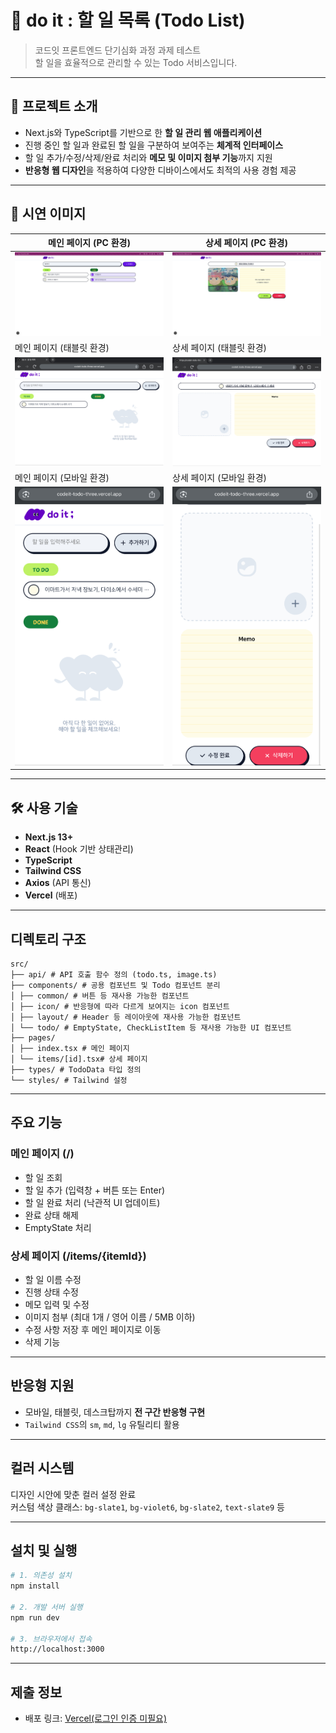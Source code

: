 # 📝 do it : 할 일 목록 (Todo List)

> 코드잇 프론트엔드 단기심화 과정 과제 테스트  
> 할 일을 효율적으로 관리할 수 있는 Todo 서비스입니다.

---

## 🚀 프로젝트 소개

- Next.js와 TypeScript를 기반으로 한 **할 일 관리 웹 애플리케이션**
- 진행 중인 할 일과 완료된 할 일을 구분하여 보여주는 **체계적 인터페이스**
- 할 일 추가/수정/삭제/완료 처리와 **메모 및 이미지 첨부 기능**까지 지원
- **반응형 웹 디자인**을 적용하여 다양한 디바이스에서도 최적의 사용 경험 제공

---

## 📸 시연 이미지

| 메인 페이지 (PC 환경)                           | 상세 페이지 (PC 환경)                               |
| ----------------------------------------------- | --------------------------------------------------- |
| ![main](./public/images/README/main_pc.png)     | ![detail](./public/images/README/detail_pc.png)     |
| 메인 페이지 (태블릿 환경)                       | 상세 페이지 (태블릿 환경)                           |
| ![main](./public/images/README/main_tablet.jpg) | ![detail](./public/images/README/detail_tablet.jpg) |
| 메인 페이지 (모바일 환경)                       | 상세 페이지 (모바일 환경)                           |
| ![main](./public/images/README/main_mobile.jpg) | ![detail](./public/images/README/detail_mobile.jpg) |

---

## 🛠 사용 기술

- **Next.js 13+**
- **React** (Hook 기반 상태관리)
- **TypeScript**
- **Tailwind CSS**
- **Axios** (API 통신)
- **Vercel** (배포)

---

## 디렉토리 구조

```
src/
├── api/ # API 호출 함수 정의 (todo.ts, image.ts)
├── components/ # 공용 컴포넌트 및 Todo 컴포넌트 분리
│ ├── common/ # 버튼 등 재사용 가능한 컴포넌트
│ ├── icon/ # 반응형에 따라 다르게 보여지는 icon 컴포넌트
│ ├── layout/ # Header 등 레이아웃에 재사용 가능한 컴포넌트
│ └── todo/ # EmptyState, CheckListItem 등 재사용 가능한 UI 컴포넌트
├── pages/
│ ├── index.tsx # 메인 페이지
│ └── items/[id].tsx# 상세 페이지
├── types/ # TodoData 타입 정의
└── styles/ # Tailwind 설정
```

---

## 주요 기능

### 메인 페이지 (/)

- 할 일 조회
- 할 일 추가 (입력창 + 버튼 또는 Enter)
- 할 일 완료 처리 (낙관적 UI 업데이트)
- 완료 상태 해제
- EmptyState 처리

### 상세 페이지 (/items/{itemId})

- 할 일 이름 수정
- 진행 상태 수정
- 메모 입력 및 수정
- 이미지 첨부 (최대 1개 / 영어 이름 / 5MB 이하)
- 수정 사항 저장 후 메인 페이지로 이동
- 삭제 기능

---

## 반응형 지원

- 모바일, 태블릿, 데스크탑까지 **전 구간 반응형 구현**
- `Tailwind CSS`의 `sm`, `md`, `lg` 유틸리티 활용

---

## 컬러 시스템

디자인 시안에 맞춘 컬러 설정 완료  
커스텀 색상 클래스: `bg-slate1`, `bg-violet6`, `bg-slate2`, `text-slate9` 등

---

## 설치 및 실행

```bash
# 1. 의존성 설치
npm install

# 2. 개발 서버 실행
npm run dev

# 3. 브라우저에서 접속
http://localhost:3000
```

---

## 제출 정보

- 배포 링크: [Vercel(로그인 인증 미필요)](https://codeit-todo-three.vercel.app/)
